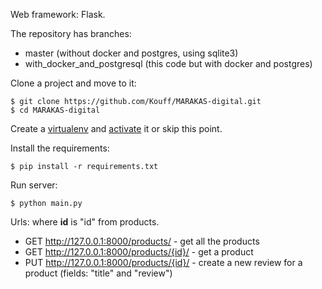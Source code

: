 Web framework: Flask.

The repository has branches:
* master (without docker and postgres, using sqlite3)
* with_docker_and_postgresql (this code but with docker and postgres)

Clone a project and move to it:

    $ git clone https://github.com/Kouff/MARAKAS-digital.git
    $ cd MARAKAS-digital
Create a [virtualenv](https://virtualenv.pypa.io/en/latest/installation.html#via-pip) and [activate](https://virtualenv.pypa.io/en/latest/user_guide.html#activators) it or skip this point.

Install the requirements:
    
    $ pip install -r requirements.txt
Run server:

    $ python main.py
    
Urls: where **id** is "id" from products.
* GET http://127.0.0.1:8000/products/ - get all the products
* GET http://127.0.0.1:8000/products/{id}/ - get a product
* PUT http://127.0.0.1:8000/products/{id}/ - create a new review for a product (fields: "title" and "review")
